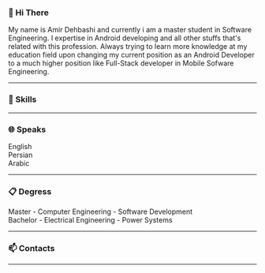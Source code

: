 ### 👋 Hi There

My name is Amir Dehbashi and currently i am a master student in Software Engineering. I expertise in Android developing and all other stuffs that's related with this profession. Always trying to learn more knowledge at my education field upon changing my current position as an Android Developer to a much higher position like Full-Stack developer in Mobile Sofware Engineering.

-----------------------------------------------------------------------------------------------------------------------------------------------------------------------------------

### 💪 Skills



-----------------------------------------------------------------------------------------------------------------------------------------------------------------------------------

### 🌐 Speaks

English <br/>
Persian <br/>
Arabic

-----------------------------------------------------------------------------------------------------------------------------------------------------------------------------------

### 📋 Degress

Master - Computer Engineering - Software Development <br/>
Bachelor - Electrical Engineering - Power Systems

-----------------------------------------------------------------------------------------------------------------------------------------------------------------------------------

### 📫 Contacts



-----------------------------------------------------------------------------------------------------------------------------------------------------------------------------------

<!--- ### 📈 Stats --->

<!--- ![Github Stats Card](https://github-readme-stats.vercel.app/api?username=A-Dehbashi&theme=vue-dark&show_icons=true&count_private=true) --->
<!--- ![Github Top Languages Card](https://github-readme-stats.vercel.app/api/top-langs/?username=A-Dehbashi&theme=vue-dark&layout=compact) --->
